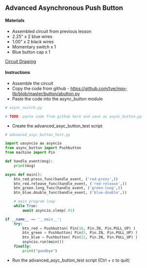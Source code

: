## Advanced Asynchronous Push Button

#### Materials
 - Assembled circuit from previous lesson
 - 2.25" x 2 blue wires
 - 1.00" x 2 black wires
 - Momentary switch x 1
 - Blue button cap x 1

[Circuit Drawing](lesson02-07.pdf)

#### Instructions
 - Assemble the circuit
 - Copy the code from github - https://github.com/tve/mpy-lib/blob/master/button/abutton.py
 - Paste the code into the async_button module
```Python
# async_switch.py

# TODO: paste code from github here and save as async_button.py
```
 - Create the advanced_asyc_button_test script
```Python
# advanced_asyc_button_test.py

import uasyncio as asyncio
from async_button import Pushbutton
from machine import Pin

def handle_event(msg):
    print(msg)

async def main():   
    btn_red.press_func(handle_event, ('red-press',))
    btn_red.release_func(handle_event, ('red-release',))
    btn_green.long_func(handle_event, ('green-long',))
    btn_blue.double_func(handle_event, ('blue-double',))

    # main program loop
    while True:
        await asyncio.sleep(.01)

if __name__ == '__main__':
    try:
        btn_red = Pushbutton( Pin(18, Pin.IN, Pin.PULL_UP) )
        btn_green = Pushbutton( Pin(5, Pin.IN, Pin.PULL_UP) )
        btn_blue = Pushbutton( Pin(22, Pin.IN, Pin.PULL_UP) )
        asyncio.run(main())
    finally:
        print("goodbye")
```
- Run the advanced_asyc_button_test script (Ctrl + c to quit)
